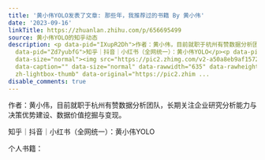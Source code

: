 ```yaml
---
title: '黄小伟YOLO发表了文章: 那些年，我推荐过的书籍 By 黄小伟'
date: '2023-09-16'
linkTitle: https://zhuanlan.zhihu.com/p/656695499
source: 黄小伟YOLO的知乎动态
description: <p data-pid="IXupR2Dh">作者：黄小伟，目前就职于杭州有赞数据分析团队，长期关注企业研究分析能力与决策优势建设、数据价值挖掘与变现。</p><p
  data-pid="Zd7yubfG">知乎｜抖音｜小红书（全网统一）：黄小伟YOLO</p><p data-pid="C_7dvbzW">个人书籍：</p><figure
  data-size="normal"><img src="https://pic2.zhimg.com/v2-a50a8eb9af1572ea9f51f01fbf3b94ed_1440w.jpg"
  data-caption="" data-size="normal" data-rawwidth="635" data-rawheight="36" class="origin_image
  zh-lightbox-thumb" data-original="https://pic2.zhim ...
disable_comments: true
---
```

<p data-pid="IXupR2Dh">作者：黄小伟，目前就职于杭州有赞数据分析团队，长期关注企业研究分析能力与决策优势建设、数据价值挖掘与变现。</p><p data-pid="Zd7yubfG">知乎｜抖音｜小红书（全网统一）：黄小伟YOLO</p><p data-pid="C_7dvbzW">个人书籍：</p><figure data-size="normal"><img src="https://pic2.zhimg.com/v2-a50a8eb9af1572ea9f51f01fbf3b94ed_1440w.jpg" data-caption="" data-size="normal" data-rawwidth="635" data-rawheight="36" class="origin_image zh-lightbox-thumb" data-original="https://pic2.zhim ...